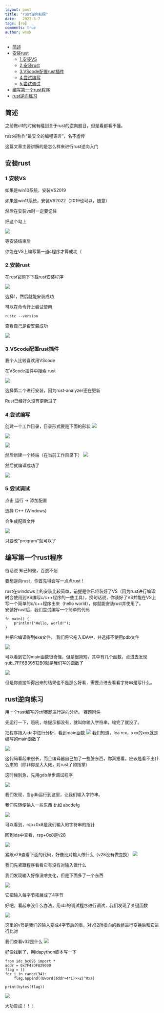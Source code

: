```yaml
---
layout: post
title: "rust逆向初探"
date:   2022-3-7
tags: [re]
comments: true
author: wsxk
---
```


- [简述](#简述)
- [安装rust](#安装rust)
  - [1.安装VS](#1安装vs)
  - [2.安装rust](#2安装rust)
  - [3.VScode配置rust插件](#3vscode配置rust插件)
  - [4.尝试编写](#4尝试编写)
  - [5.尝试调试](#5尝试调试)
- [编写第一个rust程序](#编写第一个rust程序)
- [rust逆向练习](#rust逆向练习)


<!-- Google tag (gtag.js) -->
<script async src="https://www.googletagmanager.com/gtag/js?id=G-C22S5YSYL7"></script>
<script>
  window.dataLayer = window.dataLayer || [];
  function gtag(){dataLayer.push(arguments);}
  gtag('js', new Date());

  gtag('config', 'G-C22S5YSYL7');
</script>

## 简述
之前做ctf的时候有碰到关于rust的逆向题目，但是看都看不懂。

rust被称作“最安全的编程语言”，名不虚传

这篇文章主要讲解的是怎么样来进行rust逆向入门

## 安装rust<br>
### 1.安装VS
如果是win10系统，安装VS2019

如果是win11系统，安装VS2022（2019也可以，随意）

然后在安装vs时一定要记住

把这个勾上

![](https://raw.githubusercontent.com/wsxk/wsxk_pictures/main/2022-3-7-Rust%E7%8E%AF%E5%A2%83%E6%90%AD%E5%BB%BA/1.png)

等安装结束后

你能在VS上编写第一道c程序才算成功（

### 2.安装rust
在rust官网下下载rust安装程序

![](https://raw.githubusercontent.com/wsxk/wsxk_pictures/main/2022-3-7-Rust%E7%8E%AF%E5%A2%83%E6%90%AD%E5%BB%BA/2.png)

选择1，然后就能安装成功

可以在命令行上尝试使用

    rustc --version

查看自己是否安装成功

![](https://raw.githubusercontent.com/wsxk/wsxk_pictures/main/2022-3-7-Rust%E7%8E%AF%E5%A2%83%E6%90%AD%E5%BB%BA/3.png)

### 3.VScode配置rust插件
我个人比较喜欢用VScode

在VScode插件中搜索 rust

![](https://raw.githubusercontent.com/wsxk/wsxk_pictures/main/2022-3-7-Rust%E7%8E%AF%E5%A2%83%E6%90%AD%E5%BB%BA/4.png)

选择第二个进行安装，因为rust-analyzer还在更新

Rust已经好久没有更新过了

### 4.尝试编写
创建一个工作目录，目录形式要是下面的形状
![](https://raw.githubusercontent.com/wsxk/wsxk_pictures/main/2022-3-7-Rust%E7%8E%AF%E5%A2%83%E6%90%AD%E5%BB%BA/5.png)

![](https://raw.githubusercontent.com/wsxk/wsxk_pictures/main/2022-3-7-Rust%E7%8E%AF%E5%A2%83%E6%90%AD%E5%BB%BA/6.png)

![](https://raw.githubusercontent.com/wsxk/wsxk_pictures/main/2022-3-7-Rust%E7%8E%AF%E5%A2%83%E6%90%AD%E5%BB%BA/7.png)

然后新建一个终端（在当前工作目录下）
![](https://raw.githubusercontent.com/wsxk/wsxk_pictures/main/2022-3-7-Rust%E7%8E%AF%E5%A2%83%E6%90%AD%E5%BB%BA/8.png)

然后就编译成功了

![](https://raw.githubusercontent.com/wsxk/wsxk_pictures/main/2022-3-7-Rust%E7%8E%AF%E5%A2%83%E6%90%AD%E5%BB%BA/9.png)

### 5.尝试调试

点击 运行 -> 添加配置

选择 C++ (Windows)

会生成配置文件

![](https://raw.githubusercontent.com/wsxk/wsxk_pictures/main/2022-3-7-Rust%E7%8E%AF%E5%A2%83%E6%90%AD%E5%BB%BA/12.png)

只要改"program"就可以了

## 编写第一个rust程序
俗话说 知己知彼，百战不殆

要想逆向rust，你首先得会写一点点rust！

rust在windows上的安装比较简单，前提是你已经装好了VS（因为rust进行编译时会使用到VS编写c/c++程序的一些工具），换句话说，你装好了VS并能在VS上写一个简单的c/c++程序出来（hello world），你就能安装rust并使用了。<br>
安装好rust后，我们尝试编写一个简单的代码

    fn main() {
        println!("Hello, world!");
    }

并把它编译得到exe文件。
我们将它拖入IDA中，并选择不使用pdb文件


![](https://raw.githubusercontent.com/wsxk/wsxk_pictures/main/2022-3-7-Rust%E9%80%86%E5%90%91%E5%88%9D%E6%8E%A2/1.png)

可以看到它的main函数很奇怪，但是很简短，其中有几个函数，点进去发现
sub_7FF6B39512B0就是我们写的函数了

![](https://raw.githubusercontent.com/wsxk/wsxk_pictures/main/2022-3-7-Rust%E9%80%86%E5%90%91%E5%88%9D%E6%8E%A2/2.png)

但是你直接f5得出来的结果也不是那么好看，需要点进去看看字符串是写什么。

## rust逆向练习
用一个rust编写的ctf赛题进行逆向分析。
[赛题附件](https://raw.githubusercontent.com/wsxk/wsxk_pictures/main/2022-3-7-Rust%E9%80%86%E5%90%91%E5%88%9D%E6%8E%A2/beginner)

先运行一下，哦吼，啥提示都没有，就叫你输入字符串，输完了就没了。


把程序拖入ida中进行分析，看到main函数
![](https://raw.githubusercontent.com/wsxk/wsxk_pictures/main/2022-3-7-Rust%E9%80%86%E5%90%91%E5%88%9D%E6%8E%A2/3.png)
我们知道，lea rcx，xxx的xxx就是编写的main函数了

![](https://raw.githubusercontent.com/wsxk/wsxk_pictures/main/2022-3-7-Rust%E9%80%86%E5%90%91%E5%88%9D%E6%8E%A2/4.png)

这代码看起来很长，而且编译器自己加了一些脏东西，你真摁看，应该是看不出什么来的（除非你是大大佬，对rust了如指掌）

这时候别急，先用gdb单步调试程序

![](https://raw.githubusercontent.com/wsxk/wsxk_pictures/main/2022-3-7-Rust%E9%80%86%E5%90%91%E5%88%9D%E6%8E%A2/5.png)

我们发现，当gdb运行到这里，让我们输入字符串。

我们先随便输入一些东西 比如 abcdefg

![](https://raw.githubusercontent.com/wsxk/wsxk_pictures/main/2022-3-7-Rust%E9%80%86%E5%90%91%E5%88%9D%E6%8E%A2/6.png)

可以看到，rsp+0x8是我们输入的字符串的指针

回到ida中查看，rsp+0x8是v28

![](https://raw.githubusercontent.com/wsxk/wsxk_pictures/main/2022-3-7-Rust%E9%80%86%E5%90%91%E5%88%9D%E6%8E%A2/7.png)


紧跟v28查看下面的代码，好像没对输入做什么（v28没有做变换）
![](https://raw.githubusercontent.com/wsxk/wsxk_pictures/main/2022-3-7-Rust%E9%80%86%E5%90%91%E5%88%9D%E6%8E%A2/8.png)

我们先紧跟程序看看它有没有对输入做什么

我们发现输入好像没啥变化，但是下面多了一个东西

![](https://raw.githubusercontent.com/wsxk/wsxk_pictures/main/2022-3-7-Rust%E9%80%86%E5%90%91%E5%88%9D%E6%8E%A2/9.png)

它把输入每字节拓展成了4字节

好吧，看起来没什么办法，用ida的调试程序进行调试，我们发现了关键函数

![](https://raw.githubusercontent.com/wsxk/wsxk_pictures/main/2022-3-7-Rust%E9%80%86%E5%90%91%E5%88%9D%E6%8E%A2/10.png)

这里的v15是我们的输入变成4字节后的表，对v32所指向的数组进行变换后和它进行比对

我们查看v32是什么
![](https://raw.githubusercontent.com/wsxk/wsxk_pictures/main/2022-3-7-Rust%E9%80%86%E5%90%91%E5%88%9D%E6%8E%A2/11.png)

好像找到了，用idapython脚本写一下


    from idc_bc695 import *
    addr = 0x7F47DF829000
    flag = []
    for i in range(34):
        flag.append((Dword(addr+4*i)>>2)^0xa)

    print(bytes(flag))


![](https://raw.githubusercontent.com/wsxk/wsxk_pictures/main/2022-3-7-Rust%E9%80%86%E5%90%91%E5%88%9D%E6%8E%A2/12.png)

大功告成！！！